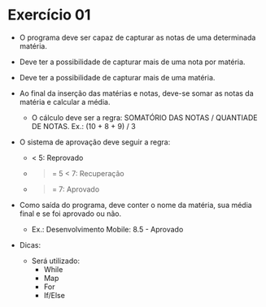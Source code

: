 # Exercício 01

- O programa deve ser capaz de capturar as notas de uma determinada matéria.
- Deve ter a possibilidade de capturar mais de uma nota por matéria.
- Deve ter a possibilidade de capturar mais de uma matéria.
- Ao final da inserção das matérias e notas, deve-se somar as notas da matéria e calcular a média.
  - O cálculo deve ser a regra: SOMATÓRIO DAS NOTAS / QUANTIADE DE NOTAS. Ex.: (10 + 8 + 9) / 3
- O sistema de aprovação deve seguir a regra:
  - < 5: Reprovado
  - >= 5 < 7: Recuperação
  - >= 7: Aprovado
- Como saída do programa, deve conter o nome da matéria, sua média final e se foi aprovado ou não.
  - Ex.: Desenvolvimento Mobile: 8.5 - Aprovado

- Dicas:
  - Será utilizado:
    - While
    - Map
    - For
    - If/Else

